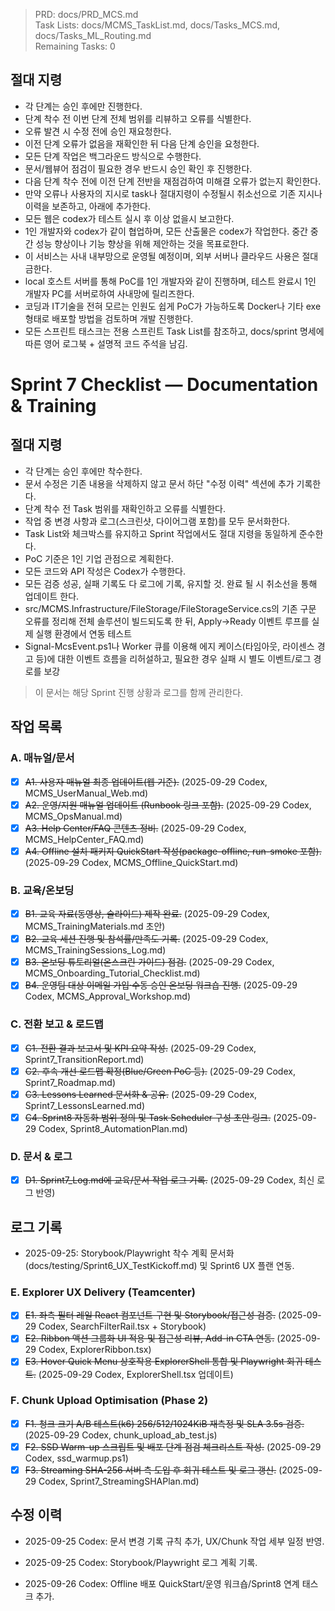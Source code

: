 > PRD: docs/PRD_MCS.md  
> Task Lists: docs/MCMS_TaskList.md, docs/Tasks_MCS.md, docs/Tasks_ML_Routing.md  
> Remaining Tasks: 0

## 절대 지령
- 각 단계는 승인 후에만 진행한다.
- 단계 착수 전 이번 단계 전체 범위를 리뷰하고 오류를 식별한다.
- 오류 발견 시 수정 전에 승인 재요청한다.
- 이전 단계 오류가 없음을 재확인한 뒤 다음 단계 승인을 요청한다.
- 모든 단계 작업은 백그라운드 방식으로 수행한다.
- 문서/웹뷰어 점검이 필요한 경우 반드시 승인 확인 후 진행한다.
- 다음 단계 착수 전에 이전 단계 전반을 재점검하여 미해결 오류가 없는지 확인한다.
- 만약 오류나 사용자의 지시로 task나 절대지령이 수정될시 취소선으로 기존 지시나 이력을 보존하고, 아래에 추가한다.
- 모든 웹은 codex가 테스트 실시 후 이상 없을시 보고한다.
- 1인 개발자와 codex가 같이 협업하며, 모든 산출물은 codex가 작업한다. 중간 중간 성능 향상이나 기능 향상을 위해 제안하는 것을 목표로한다.
- 이 서비스는 사내 내부망으로 운영될 예정이며, 외부 서버나 클라우드 사용은 절대 금한다.
- local 호스트 서버를 통해 PoC를 1인 개발자와 같이 진행하며, 테스트 완료시 1인 개발자 PC를 서버로하여 사내망에 릴리즈한다.
- 코딩과 IT기술을 전혀 모르는 인원도 쉽게 PoC가 가능하도록 Docker나 기타 exe 형태로 배포할 방법을 검토하며 개발 진행한다.
- 모든 스프린트 태스크는 전용 스프린트 Task List를 참조하고, docs/sprint 명세에 따른 영어 로그북 + 설명적 코드 주석을 남김.
# Sprint 7 Checklist — Documentation & Training

## 절대 지령
- 각 단계는 승인 후에만 착수한다.
- 문서 수정은 기존 내용을 삭제하지 않고 문서 하단 "수정 이력" 섹션에 추가 기록한다.
- 단계 착수 전 Task 범위를 재확인하고 오류를 식별한다.
- 작업 중 변경 사항과 로그(스크린샷, 다이어그램 포함)를 모두 문서화한다.
- Task List와 체크박스를 유지하고 Sprint 작업에서도 절대 지령을 동일하게 준수한다.
- PoC 기준은 1인 기업 관점으로 계획한다.
- 모든 코드와 API 작성은 Codex가 수행한다.
- 모든 검증 성공, 실패 기록도 다 로그에 기록, 유지할 것. 완료 될 시 취소선을 통해 업데이트 한다.
- src/MCMS.Infrastructure/FileStorage/FileStorageService.cs의 기존 구문 오류를 정리해 전체 솔루션이 빌드되도록 한 뒤, Apply→Ready 이벤트 루프를 실제 실행 환경에서 연동 테스트
- Signal-McsEvent.ps1나 Worker 큐를 이용해 에지 케이스(타임아웃, 라이센스 경고 등)에 대한 이벤트 흐름을 리허설하고, 필요한 경우 실패 시 별도 이벤트/로그 경로를 보강

> 이 문서는 해당 Sprint 진행 상황과 로그를 함께 관리한다.

## 작업 목록
### A. 매뉴얼/문서
- [x] ~~A1. 사용자 매뉴얼 최종 업데이트(웹 기준).~~ (2025-09-29 Codex, MCMS_UserManual_Web.md)
- [x] ~~A2. 운영/지원 매뉴얼 업데이트 (Runbook 링크 포함).~~ (2025-09-29 Codex, MCMS_OpsManual.md)
- [x] ~~A3. Help Center/FAQ 콘텐츠 정비.~~ (2025-09-29 Codex, MCMS_HelpCenter_FAQ.md)
- [x] ~~A4. Offline 설치 패키지 QuickStart 작성(package-offline, run-smoke 포함).~~ (2025-09-29 Codex, MCMS_Offline_QuickStart.md)

### B. 교육/온보딩
- [x] ~~B1. 교육 자료(동영상, 슬라이드) 제작 완료.~~ (2025-09-29 Codex, MCMS_TrainingMaterials.md 초안)
- [x] ~~B2. 교육 세션 진행 및 참석률/만족도 기록.~~ (2025-09-29 Codex, MCMS_TrainingSessions_Log.md)
- [x] ~~B3. 온보딩 튜토리얼(온스크린 가이드) 점검.~~ (2025-09-29 Codex, MCMS_Onboarding_Tutorial_Checklist.md)
- [x] ~~B4. 운영팀 대상 이메일 가입·수동 승인 온보딩 워크숍 진행.~~ (2025-09-29 Codex, MCMS_Approval_Workshop.md)

### C. 전환 보고 & 로드맵
- [x] ~~C1. 전환 결과 보고서 및 KPI 요약 작성.~~ (2025-09-29 Codex, Sprint7_TransitionReport.md)
- [x] ~~C2. 후속 개선 로드맵 확정(Blue/Green PoC 등).~~ (2025-09-29 Codex, Sprint7_Roadmap.md)
- [x] ~~C3. Lessons Learned 문서화 & 공유.~~ (2025-09-29 Codex, Sprint7_LessonsLearned.md)
- [x] ~~C4. Sprint8 자동화 범위 정의 및 Task Scheduler 구성 초안 링크.~~ (2025-09-29 Codex, Sprint8_AutomationPlan.md)

### D. 문서 & 로그
- [x] ~~D1. Sprint7_Log.md에 교육/문서 작업 로그 기록.~~ (2025-09-29 Codex, 최신 로그 반영)

## 로그 기록
- 2025-09-25: Storybook/Playwright 착수 계획 문서화(docs/testing/Sprint6_UX_TestKickoff.md) 및 Sprint6 UX 플랜 연동.
### E. Explorer UX Delivery (Teamcenter)
- [x] ~~E1. 좌측 필터 레일 React 컴포넌트 구현 및 Storybook/접근성 검증.~~ (2025-09-29 Codex, SearchFilterRail.tsx + Storybook)
- [x] ~~E2. Ribbon 액션 그룹화 UI 적용 및 접근성 리뷰, Add-in CTA 연동.~~ (2025-09-29 Codex, ExplorerRibbon.tsx)
- [x] ~~E3. Hover Quick Menu 상호작용 ExplorerShell 통합 및 Playwright 회귀 테스트.~~ (2025-09-29 Codex, ExplorerShell.tsx 업데이트)
### F. Chunk Upload Optimisation (Phase 2)
- [x] ~~F1. 청크 크기 A/B 테스트(k6) 256/512/1024KiB 재측정 및 SLA 3.5s 검증.~~ (2025-09-29 Codex, chunk_upload_ab_test.js)
- [x] ~~F2. SSD Warm-up 스크립트 및 배포 단계 점검 체크리스트 작성.~~ (2025-09-29 Codex, ssd_warmup.ps1)
- [x] ~~F3. Streaming SHA-256 서버 측 도입 후 회귀 테스트 및 로그 갱신.~~ (2025-09-29 Codex, Sprint7_StreamingSHAPlan.md)
## 수정 이력
- 2025-09-25 Codex: 문서 변경 기록 규칙 추가, UX/Chunk 작업 세부 일정 반영.
- 2025-09-25 Codex: Storybook/Playwright 로그 계획 기록.


- 2025-09-26 Codex: Offline 배포 QuickStart/운영 워크숍/Sprint8 연계 태스크 추가.

